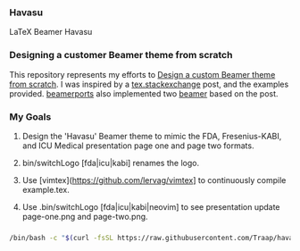 ### Havasu
LaTeX Beamer Havasu

### Designing a customer Beamer theme from scratch
This repository represents my efforts to [Design a custom Beamer theme from
scratch](https://tex.stackexchange.com/questions/146529/design-a-custom-beamer-theme-from-scratch#146682).
I was inspired by a [tex.stackexchange](https://tex.stackexchange.com/questions/146529/design-a-custom-beamer-theme-from-scratch#146682)
post, and the examples provided.  [beamerports](https://bitbucket.org/marczellm/beamerports/src/master/)
also implemented two [beamer](https://www.ctan.org/pkg/beamer) based on the post.

### My Goals
1. Design the 'Havasu' Beamer theme to mimic the FDA, Fresenius-KABI, and ICU
   Medical presentation page one and page two formats.

2. bin/switchLogo [fda|icu|kabi] renames the logo.

3. Use [vimtex](https://github.com/lervag/vimtex] to continuously compile
   example.tex.

4. Use .bin/switchLogo [fda|icu|kabi|neovim] to see presentation update page-one.png
   and page-two.png.

###
```bash
/bin/bash -c "$(curl -fsSL https://raw.githubusercontent.com/Traap/havasu/master/install.sh)"
```
